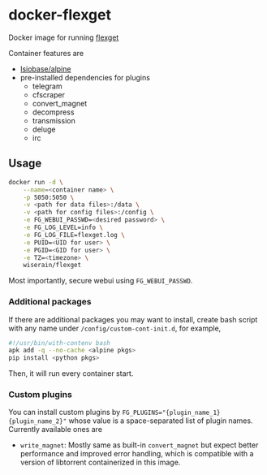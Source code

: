 # docker-flexget

Docker image for running [flexget](http://flexget.com/)

Container features are

- [lsiobase/alpine](https://github.com/linuxserver/docker-baseimage-alpine)
- pre-installed dependencies for plugins
  - telegram
  - cfscraper
  - convert_magnet
  - decompress
  - transmission
  - deluge
  - irc

## Usage

```bash
docker run -d \
    --name=<container name> \
    -p 5050:5050 \
    -v <path for data files>:/data \
    -v <path for config files>:/config \
    -e FG_WEBUI_PASSWD=<desired password> \
    -e FG_LOG_LEVEL=info \
    -e FG_LOG_FILE=flexget.log \
    -e PUID=<UID for user> \
    -e PGID=<GID for user> \
    -e TZ=<timezone> \
    wiserain/flexget
```

Most importantly, secure webui using ```FG_WEBUI_PASSWD```.

### Additional packages

If there are additional packages you may want to install, create bash script with any name under ```/config/custom-cont-init.d```, for example,

```bash
#!/usr/bin/with-contenv bash
apk add -q --no-cache <alpine pkgs>
pip install <python pkgs>
```

Then, it will run every container start.

### Custom plugins

You can install custom plugins by ```FG_PLUGINS="{plugin_name_1} {plugin_name_2}"``` whose value is a space-separated list of plugin names. Currently available ones are

- ```write_magnet```: Mostly same as built-in ```convert_magnet``` but expect better performance and improved error handling, which is compatible with a version of libtorrent containerized in this image.
